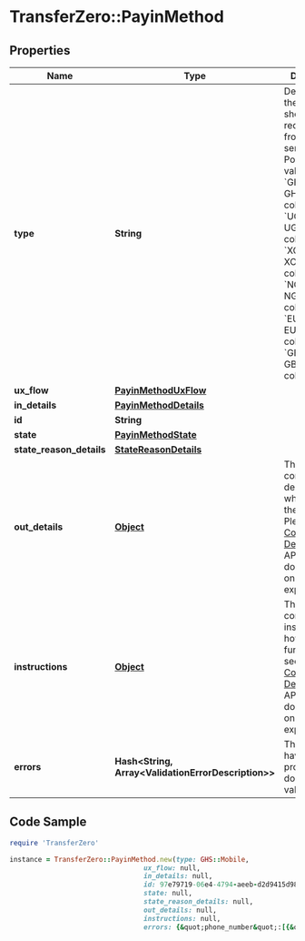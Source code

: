 # TransferZero::PayinMethod

## Properties

Name | Type | Description | Notes
------------ | ------------- | ------------- | -------------
**type** | **String** | Describes how the payment should be requested from the sender.  Possible values: - &#x60;GHS::Mobile&#x60;: GHS mobile collections - &#x60;UGX::Mobile&#x60;: UGX mobile collections - &#x60;XOF::Mobile&#x60;: XOF mobile collections - &#x60;NGN::Bank&#x60;: NGN bank collections - &#x60;EUR::Bank&#x60;: EUR IBAN collections - &#x60;GBP::Bank&#x60;: GBP IBAN collections  | [optional] 
**ux_flow** | [**PayinMethodUxFlow**](PayinMethodUxFlow.md) |  | [optional] 
**in_details** | [**PayinMethodDetails**](PayinMethodDetails.md) |  | [optional] 
**id** | **String** |  | [optional] 
**state** | [**PayinMethodState**](PayinMethodState.md) |  | [optional] 
**state_reason_details** | [**StateReasonDetails**](StateReasonDetails.md) |  | [optional] 
**out_details** | [**Object**](.md) | This will contain the description on where to pay the funds. Please see the [Collections Details](https://docs.transferzero.com/docs/collection-details) in the API documentation on what to expect here. | [optional] 
**instructions** | [**Object**](.md) | This will contain the instructions on how to pay the funds. Please see the [Collections Details](https://docs.transferzero.com/docs/collection-details) in the API documentation on what to expect here. | [optional] 
**errors** | **Hash&lt;String, Array&lt;ValidationErrorDescription&gt;&gt;** | The fields that have some problems and don&#39;t pass validation | [optional] 

## Code Sample

```ruby
require 'TransferZero'

instance = TransferZero::PayinMethod.new(type: GHS::Mobile,
                                 ux_flow: null,
                                 in_details: null,
                                 id: 97e79719-06e4-4794-aeeb-d2d9415d983a,
                                 state: null,
                                 state_reason_details: null,
                                 out_details: null,
                                 instructions: null,
                                 errors: {&quot;phone_number&quot;:[{&quot;error&quot;:&quot;invalid&quot;}],&quot;documents&quot;:[{&quot;error&quot;:&quot;blank&quot;}]})
```


